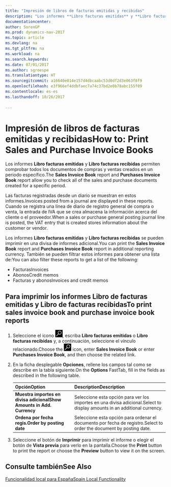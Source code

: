 ```yaml
---
title: "Impresión de libros de facturas emitidas y recibidas"
description: "Los informes **Libro facturas emitidas** y **Libro facturas recibidas** permiten comprobar todos los documentos de compras y ventas creados en un periodo específico."
documentationcenter: 
author: SorenGP
ms.prod: dynamics-nav-2017
ms.topic: article
ms.devlang: na
ms.tgt_pltfrm: na
ms.workload: na
ms.search.keywords: 
ms.date: 07/01/2017
ms.author: sgroespe
ms.translationtype: HT
ms.sourcegitcommit: a16640e014e157d4dbcaabc53d0df2d3e063f8f9
ms.openlocfilehash: e3f966ef4ddbfaec7a74c37bd2e0b78abc155f09
ms.contentlocale: es-es
ms.lasthandoff: 10/26/2017

---
```

# <a name="how-to-print-sales-and-purchase-invoice-books"></a><span data-ttu-id="e8be5-103">Impresión de libros de facturas emitidas y recibidas</span><span class="sxs-lookup"><span data-stu-id="e8be5-103">How to: Print Sales and Purchase Invoice Books</span></span>
<span data-ttu-id="e8be5-104">Los informes **Libro facturas emitidas** y **Libro facturas recibidas** permiten comprobar todos los documentos de compras y ventas creados en un periodo específico.</span><span class="sxs-lookup"><span data-stu-id="e8be5-104">The **Sales Invoice Book** report and **Purchases Invoice Book** report allow you to check all of the sales and purchase documents created for a specific period.</span></span>  

<span data-ttu-id="e8be5-105">Las facturas registradas desde un diario se muestran en estos informes.</span><span class="sxs-lookup"><span data-stu-id="e8be5-105">Invoices posted from a journal are displayed in these reports.</span></span> <span data-ttu-id="e8be5-106">Cuando se registra una línea de diario de registro general de compra o venta, la entrada de IVA que se crea almacena la información acerca del cliente o el proveedor.</span><span class="sxs-lookup"><span data-stu-id="e8be5-106">When a sales or purchase general posting journal line is posted, the VAT entry that is created stores information about the customer or vendor.</span></span>  

<span data-ttu-id="e8be5-107">Los informes **Libro facturas emitidas** y **Libro facturas recibidas** se pueden imprimir en una divisa de informes adicional.</span><span class="sxs-lookup"><span data-stu-id="e8be5-107">You can print the **Sales Invoice Book** report and **Purchases Invoice Book** report in additional reporting currency.</span></span> <span data-ttu-id="e8be5-108">También se pueden filtrar estos informes para obtener una lista de:</span><span class="sxs-lookup"><span data-stu-id="e8be5-108">You can also filter these reports to get a list of the following:</span></span>  

- <span data-ttu-id="e8be5-109">Facturas</span><span class="sxs-lookup"><span data-stu-id="e8be5-109">Invoices</span></span>  
- <span data-ttu-id="e8be5-110">Abonos</span><span class="sxs-lookup"><span data-stu-id="e8be5-110">Credit memos</span></span>  
- <span data-ttu-id="e8be5-111">Facturas y abonos</span><span class="sxs-lookup"><span data-stu-id="e8be5-111">Invoices and credit memos</span></span>  

## <a name="to-print-sales-invoice-book-and-purchase-invoice-book-reports"></a><span data-ttu-id="e8be5-112">Para imprimir los informes Libro de facturas emitidas y Libro de facturas recibidas</span><span class="sxs-lookup"><span data-stu-id="e8be5-112">To print sales invoice book and purchase invoice book reports</span></span>  

1.  <span data-ttu-id="e8be5-113">Seleccione el icono ![Buscar página o informe](../../media/ui-search/search_small.png "icono Buscar página o informe"), escriba **Libro facturas emitidas** o **Libro facturas recibidas** y, a continuación, seleccione el vínculo relacionado.</span><span class="sxs-lookup"><span data-stu-id="e8be5-113">Choose the ![Search for Page or Report](../../media/ui-search/search_small.png "Search for Page or Report icon") icon, enter **Sales Invoice Book** or enter **Purchases Invoice Book**, and then choose the related link.</span></span>  
2.  <span data-ttu-id="e8be5-114">En la ficha desplegable **Opciones**, rellene los campos tal como se describe en la tabla siguiente.</span><span class="sxs-lookup"><span data-stu-id="e8be5-114">On the **Options** FastTab, fill in the fields as described in the following table.</span></span>  

    |<span data-ttu-id="e8be5-115">Opción</span><span class="sxs-lookup"><span data-stu-id="e8be5-115">Option</span></span>|<span data-ttu-id="e8be5-116">Description</span><span class="sxs-lookup"><span data-stu-id="e8be5-116">Description</span></span>|  
    |-------------------------------------|---------------------------------------|  
    |<span data-ttu-id="e8be5-117">**Muestra importes en divisa adicional**</span><span class="sxs-lookup"><span data-stu-id="e8be5-117">**Show Amounts in Add. Currency**</span></span>|<span data-ttu-id="e8be5-118">Seleccione esta opción para ver los importes en una divisa adicional.</span><span class="sxs-lookup"><span data-stu-id="e8be5-118">Select to display amounts in an additional currency.</span></span>|  
    |<span data-ttu-id="e8be5-119">**Ordena por fecha regis.**</span><span class="sxs-lookup"><span data-stu-id="e8be5-119">**Order by posting date**</span></span>|<span data-ttu-id="e8be5-120">Seleccione esta opción para ordenar el documento por fecha de registro.</span><span class="sxs-lookup"><span data-stu-id="e8be5-120">Select to order the document by posting date.</span></span>|  

3.  <span data-ttu-id="e8be5-121">Seleccione el botón de **Imprimir** para imprimir el informe o elegir el botón de **Vista previa** para verlo en la pantalla.</span><span class="sxs-lookup"><span data-stu-id="e8be5-121">Choose the **Print** button to print the report or choose the **Preview** button to view it on the screen.</span></span>  

## <a name="see-also"></a><span data-ttu-id="e8be5-122">Consulte también</span><span class="sxs-lookup"><span data-stu-id="e8be5-122">See Also</span></span>  
 [<span data-ttu-id="e8be5-123">Funcionalidad local para España</span><span class="sxs-lookup"><span data-stu-id="e8be5-123">Spain Local Functionality</span></span>](spain-local-functionality.md)

